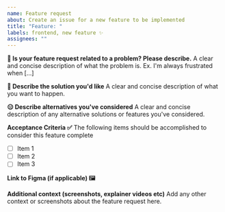```yaml
---
name: Feature request
about: Create an issue for a new feature to be implemented
title: "Feature: "
labels: frontend, new feature ✨
assignees: ""
---
```


**🙁 Is your feature request related to a problem? Please describe.**
A clear and concise description of what the problem is. Ex. I'm always frustrated when [...]

**🤩 Describe the solution you'd like**
A clear and concise description of what you want to happen.

**😑 Describe alternatives you've considered**
A clear and concise description of any alternative solutions or features you've considered.

**Acceptance Criteria ✅**
The following items should be accomplished to consider this feature complete

- [ ] Item 1
- [ ] Item 2
- [ ] Item 3

**Link to Figma (if applicable) 🖼️**

**Additional context (screenshots, explainer videos etc)**
Add any other context or screenshots about the feature request here.

